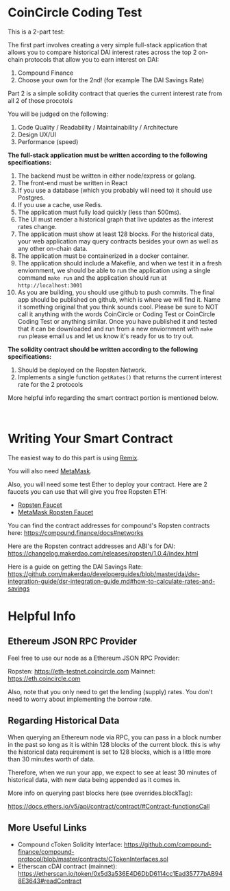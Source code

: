 # CoinCircle Coding Test

This is a 2-part test:

The first part involves creating a very simple full-stack application that
allows you to compare historical DAI interest rates across the top 2 on-chain
protocols that allow you to earn interest on DAI:

1. Compound Finance
2. Choose your own for the 2nd! (for example The DAI Savings Rate)

Part 2 is a simple solidity contract that queries the current interest rate
from all 2 of those procotols

You will be judged on the following:

1. Code Quality / Readability / Maintainability / Architecture
2. Design UX/UI
3. Performance (speed)

**The full-stack application must be written according to the following specifications:**

1. The backend must be written in either node/express or golang.
2. The front-end must be written in React
3. If you use a database (which you probably will need to) it should use Postgres.
4. If you use a cache, use Redis.
5. The application must fully load quickly (less than 500ms).
6. The UI must render a historical graph that live updates as the interest rates change.
7. The application must show at least 128 blocks. For the historical data, your web application may query contracts besides your own as well as any other on-chain data.
8. The application must be containerized in a docker container.
9. The application should include a Makefile, and when we test it in a fresh enviornment, we should be able to run the application using a single command `make run` and the application should run at `http://localhost:3001`
10. As you are building, you should use github to push commits. The final app should be published on github, which is where we will find it. Name it something original that you think sounds cool.  Please be sure to NOT call it anything with the words CoinCircle or Coding Test or CoinCircle Coding Test or anything similar.  Once you have published it and tested that it can be downloaded and run from a new enviornment with `make run` please email us and let us know it's ready for us to try out.

**The solidity contract should be written according to the following specifications:**

1. Should be deployed on the Ropsten Network.
2. Implements a single function `getRates()` that returns the current interest
rate for the 2 protocols

More helpful info regarding the smart contract portion is mentioned below.


<br>

# Writing Your Smart Contract

The easiest way to do this part is using [Remix](https://remix.ethereum.org/).

You will also need [MetaMask](https://metamask.io/).

Also, you will need some test Ether to deploy your contract. Here are 2 faucets
you can use that will give you free Ropsten ETH:

 * [Ropsten Faucet](https://faucet.ropsten.be/)
 * [MetaMask Ropsten Faucet](https://faucet.metamask.io/)

You can find the contract addresses for compound's Ropsten contracts here:
https://compound.finance/docs#networks

Here are the Ropsten contract addresses and ABI's for DAI:
https://changelog.makerdao.com/releases/ropsten/1.0.4/index.html

Here is a guide on getting the DAI Savings Rate:
https://github.com/makerdao/developerguides/blob/master/dai/dsr-integration-guide/dsr-integration-guide.md#how-to-calculate-rates-and-savings

# Helpful Info

## Ethereum JSON RPC Provider

Feel free to use our node as a Ethereum JSON RPC Provider:

Ropsten: https://eth-testnet.coincircle.com
Mainnet: https://eth.coincircle.com

Also, note that you only need to get the lending (supply) rates. You don't need to worry about implementing the borrow rate.

## Regarding Historical Data

When querying an Ethereum node via RPC, you can pass in a block number in the
past so long as it is within 128 blocks of the current block. this is why the
historical data requirement is set to 128 blocks, which is a little more than
30 minutes worth of data.

Therefore, when we run your app, we expect to see at least 30 minutes of historical data,
with new data being appended as it comes in.

More info on querying past blocks here (see overrides.blockTag):

https://docs.ethers.io/v5/api/contract/contract/#Contract-functionsCall

## More Useful Links

* Compound cToken Solidity Interface: https://github.com/compound-finance/compound-protocol/blob/master/contracts/CTokenInterfaces.sol
* Etherscan cDAI contract (mainnet): https://etherscan.io/token/0x5d3a536E4D6DbD6114cc1Ead35777bAB948E3643#readContract
